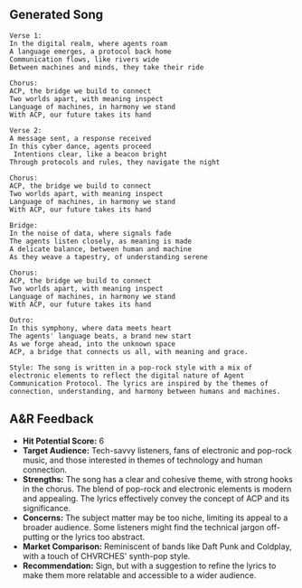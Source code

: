 ## Generated Song

```
Verse 1:
In the digital realm, where agents roam
A language emerges, a protocol back home
Communication flows, like rivers wide
Between machines and minds, they take their ride

Chorus:
ACP, the bridge we build to connect
Two worlds apart, with meaning inspect
Language of machines, in harmony we stand
With ACP, our future takes its hand

Verse 2:
A message sent, a response received
In this cyber dance, agents proceed
 Intentions clear, like a beacon bright
Through protocols and rules, they navigate the night

Chorus:
ACP, the bridge we build to connect
Two worlds apart, with meaning inspect
Language of machines, in harmony we stand
With ACP, our future takes its hand

Bridge:
In the noise of data, where signals fade
The agents listen closely, as meaning is made
A delicate balance, between human and machine
As they weave a tapestry, of understanding serene

Chorus:
ACP, the bridge we build to connect
Two worlds apart, with meaning inspect
Language of machines, in harmony we stand
With ACP, our future takes its hand

Outro:
In this symphony, where data meets heart
The agents' language beats, a brand new start
As we forge ahead, into the unknown space
ACP, a bridge that connects us all, with meaning and grace.

Style: The song is written in a pop-rock style with a mix of electronic elements to reflect the digital nature of Agent Communication Protocol. The lyrics are inspired by the themes of connection, understanding, and harmony between humans and machines.
```

## A&R Feedback

- **Hit Potential Score:** 6
- **Target Audience:** Tech-savvy listeners, fans of electronic and pop-rock music, and those interested in themes of technology and human connection.
- **Strengths:** The song has a clear and cohesive theme, with strong hooks in the chorus. The blend of pop-rock and electronic elements is modern and appealing. The lyrics effectively convey the concept of ACP and its significance.
- **Concerns:** The subject matter may be too niche, limiting its appeal to a broader audience. Some listeners might find the technical jargon off-putting or the lyrics too abstract.
- **Market Comparison:** Reminiscent of bands like Daft Punk and Coldplay, with a touch of CHVRCHES' synth-pop style.
- **Recommendation:** Sign, but with a suggestion to refine the lyrics to make them more relatable and accessible to a wider audience.